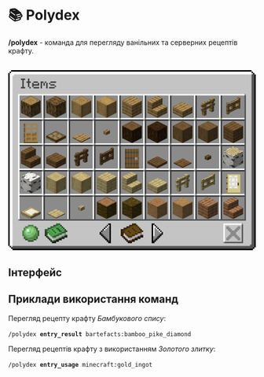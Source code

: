 # 📚 Polydex

<b>/polydex</b> - команда для перегляду ванільних та серверних рецептів крафту.

<center>
<br>
<img src="/public/images/mechanics/polydex/polydex_mainscreen.png" alt="polydex_resourse" class="img-polydex" style="border-radius: 4px;"></img>
<br>
</center>

## Інтерфейс


## Приклади використання команд

Перегляд рецепту крафту <i>Бамбукового спису</i>:
<p><code>/polydex <b>entry_result</b> bartefacts:bamboo_pike_diamond</code><p>

Перегляд рецептів крафту з використанням <i>Золотого злитку</i>:
<p><code>/polydex <b>entry_usage</b> minecraft:gold_ingot</code><p>
